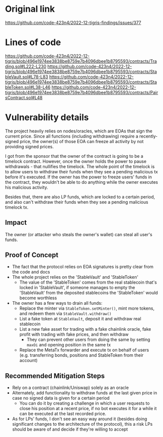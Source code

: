 # Original link
https://github.com/code-423n4/2022-12-tigris-findings/issues/377
# Lines of code

https://github.com/code-423n4/2022-12-tigris/blob/496e1974ee3838be8759e7b4096dbee1b8795593/contracts/Trading.sol#L222-L230
https://github.com/code-423n4/2022-12-tigris/blob/496e1974ee3838be8759e7b4096dbee1b8795593/contracts/StableVault.sol#L78-L83
https://github.com/code-423n4/2022-12-tigris/blob/496e1974ee3838be8759e7b4096dbee1b8795593/contracts/StableToken.sol#L38-L46
https://github.com/code-423n4/2022-12-tigris/blob/496e1974ee3838be8759e7b4096dbee1b8795593/contracts/PairsContract.sol#L48


# Vulnerability details

The project heavily relies on nodes/oracles, which are EOAs that sign the current price.
Since all functions (including withdrawing) require a recently-signed price, the owner(s) of those EOA can freeze all activity by not providing signed prices.

I got from the sponsor that the owner of the contract is going to be a timelock contract.
However, once the owner holds the power to pause withdrawals - that nullifies the timelock. The whole point of the timelock is to allow users to withdraw their funds when they see a pending malicious tx before it's executed. If the owner has the power to freeze users' funds in the contract, they wouldn't be able to do anything while the owner executes his malicious activity.

Besides that, there are also LP funds, which are locked to a certain period, and also can't withdraw their funds when they see a pending malicious timelock tx.
## Impact
The owner (or attacker who steals the owner's wallet) can steal all user's funds.

## Proof of Concept
* The fact that the protocol relies on EOA signatures is pretty clear from the code and docs
* The whole project relies on the 'StableVault' and 'StableToken'
    * The value of the 'StableToken' comes from the real stablecoin that's locked in 'StableVault', if someone manages to empty the 'StableVault' from the deposited stablecoins the 'StableToken' would become worthless
* The owner has a few ways to drain all funds:
    * Replace the minter via `StableToken.setMinter()`, mint more tokens, and redeem them via `StableVault.withdraw()`
    * List a fake token at `StableVault`, deposit it and withdraw real stablecoin
    * List a new fake asset for trading with a fake chainlink oracle, fake profit with trading with fake prices, and then withdraw
        * They can prevent other users from doing the same by setting `maxOi` and opening position in the same tx
    * Replace the MetaTx forwarder and execute tx on behalf of users (e.g. transferring bonds, positions and StableToken from their account)

## Recommended Mitigation Steps
* Rely on a contract (chainlink/Uniswap) solely as an oracle
* Alternately, add functionality to withdraw funds at the last given price in case no signed data is given for a certain period
    * You can do it by creating a challenge in which a user requests to close his position at a recent price, if no bot executes it for a while it can be executed at the last recorded price.
* As for LPs' funds, I don't see an easy way around it (besides doing significant changes to the architecture of the protocol), this a risk LPs should be aware of and decide if they're willing to accept
